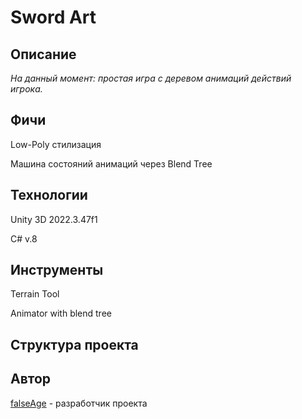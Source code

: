 # Sword Art

## Описание

*На данный момент: простая игра с деревом анимаций действий игрока.*

## Фичи

Low-Poly стилизация

Машина состояний анимаций через Blend Tree

## Технологии

Unity 3D 2022.3.47f1

C# v.8

## Инструменты

Terrain Tool

Animator with blend tree

## Структура проекта

## Автор
[falseAge](https://github.com/falseAge) - разработчик проекта
